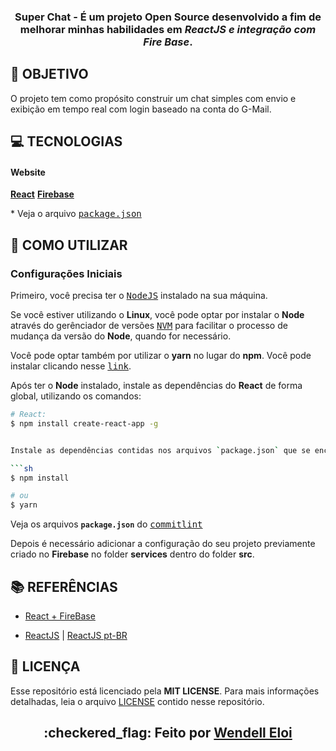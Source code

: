 <h3 align="center">

Super Chat - É um projeto **Open Source** desenvolvido a fim de melhorar minhas habilidades em **_ReactJS e integração com Fire Base_**.

</h3>

<!-- <h4 align="center">
  Você pode ver a demonstração da aplicação clicando <kbd>[aqui]()</kbd>.
</h4> -->

## **:rocket: OBJETIVO**

O projeto tem como propósito construir um chat simples com envio e exibição em tempo real com login baseado na conta do G-Mail.

## **:computer: TECNOLOGIAS**

#### **Website**

**[React][react]**
**[Firebase][firebase]**

\* Veja o arquivo <kbd>[package.json](./sources/website/package.json)</kbd>

## **:wine_glass: COMO UTILIZAR**

### Configurações Iniciais

Primeiro, você precisa ter o <kbd>[NodeJS](https://nodejs.org/en/download/)</kbd> instalado na sua máquina.

Se você estiver utilizando o **Linux**, você pode optar por instalar o **Node** através do gerênciador de versões <kbd>[NVM](https://github.com/nvm-sh/nvm)</kbd> para facilitar o processo de mudança da versão do **Node**, quando for necessário.

Você pode optar também por utilizar o **yarn** no lugar do **npm**. Você pode instalar clicando nesse <kbd>[link](https://classic.yarnpkg.com/en/docs/install/#debian-stable)</kbd>.

Após ter o **Node** instalado, instale as dependências do **React** de forma global, utilizando os comandos:

````sh
# React:
$ npm install create-react-app -g


Instale as dependências contidas nos arquivos `package.json` que se encontram na raíz do repositório (para o gerenciamento de commits). Para instalar as dependências, basta abrir o terminal no diretório e digitar o comando:

```sh
$ npm install

# ou
$ yarn
````

Veja os arquivos **`package.json`** do <kbd>[commitlint](./package.json)</kbd>

Depois é necessário adicionar a configuração do seu projeto previamente criado no **Firebase** no folder **services** dentro do folder **src**.

## **:books: REFERÊNCIAS**

- [React + FireBase](https://www.youtube.com/watch?v=zQyrwxMPm88&list=LLY-Z5KntNhNbyqfl4N6ISNQ&index=1&t=306s)

- [ReactJS](https://reactjs.org/docs/getting-started.html) | [ReactJS pt-BR](https://pt-br.reactjs.org/docs/getting-started.html)

## **:page_with_curl: LICENÇA**

Esse repositório está licenciado pela **MIT LICENSE**. Para mais informações detalhadas, leia o arquivo [LICENSE](./LICENSE) contido nesse repositório.

<h2 align="center">:checkered_flag: Feito por <a href="https://www.linkedin.com/in/wendell-eloi-1a5324168//">Wendell Eloi</a></h2>

<!-- Techs -->

[react]: https://reactjs.org/
[firebase]: https://firebase.google.com/
